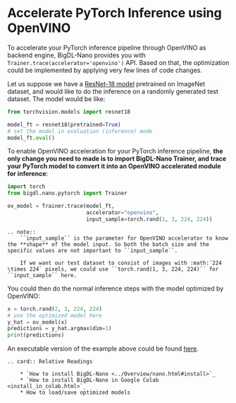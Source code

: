 # Accelerate PyTorch Inference using OpenVINO

To accelerate your PyTorch inference pipeline through OpenVINO as backend engine, BigDL-Nano provides you with `Trainer.trace(accelerator='openvino')` API. Based on that, the optimization could be implemented by applying very few lines of code changes.

Let us suppose we have a [ResNet-18 model](https://pytorch.org/vision/main/models/generated/torchvision.models.resnet18.html) pretrained on ImageNet dataset, and would like to do the inference on a randomly generated test dataset. The model would be like: 

```python
from torchvision.models import resnet18

model_ft = resnet18(pretrained=True)
# set the model in evaluation (inference) mode
model_ft.eval()
```

To enable OpenVINO acceleration for your PyTorch inference pipeline, **the only change you need to made is to import BigDL-Nano Trainer, and trace your PyTorch model to convert it into an OpenVINO accelerated module for inference**:
```python
import torch
from bigdl.nano.pytorch import Trainer

ov_model = Trainer.trace(model_ft,
                         accelerator="openvino",
                         input_sample=torch.rand(1, 3, 224, 224))
```
```eval_rst
.. note::
    ``input_sample`` is the parameter for OpenVINO accelerator to know the **shape** of the model input. So both the batch size and the specific values are not important to ``input_sample``. 
    
    If we want our test dataset to consist of images with :math:`224 \times 224` pixels, we could use ``torch.rand(1, 3, 224, 224)`` for ``input_sample`` here.
```

You could then do the normal inference steps with the model optimized by OpenVINO:

```python
x = torch.rand(2, 3, 224, 224)
# use the optimized model here
y_hat = ov_model(x)
predictions = y_hat.argmax(dim=1)
print(predictions)
```

An executable version of the example above could be found [here](https://github.com/intel-analytics/BigDL/blob/main/python/nano/tutorial/inference/pytorch/pytorch_inference_openvino.py).

```eval_rst
.. card:: Relative Readings

    * `How to install BigDL-Nano <../Overview/nano.html#install>`_
    * `How to install BigDL-Nano in Google Colab <install_in_colab.html>`_
    * How to load/save optimized models
```